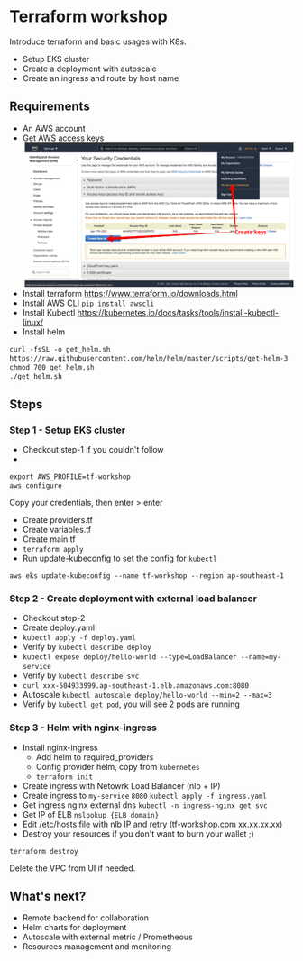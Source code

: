 # Terraform workshop

Introduce terraform and basic usages with K8s.
- Setup EKS cluster
- Create a deployment with autoscale
- Create an ingress and route by host name

## Requirements

- An AWS account
- Get AWS access keys
![AWS keys](docs/aws_keys.png)
- Install terraform https://www.terraform.io/downloads.html
- Install AWS CLI `pip install awscli`
- Install Kubectl https://kubernetes.io/docs/tasks/tools/install-kubectl-linux/
- Install helm
```
curl -fsSL -o get_helm.sh https://raw.githubusercontent.com/helm/helm/master/scripts/get-helm-3
chmod 700 get_helm.sh
./get_helm.sh
```

## Steps

### Step 1 - Setup EKS cluster

- Checkout step-1 if you couldn't follow
- 
```
export AWS_PROFILE=tf-workshop
aws configure
```
Copy your credentials, then enter > enter
- Create providers.tf
- Create variables.tf
- Create main.tf
- `terraform apply`
- Run update-kubeconfig to set the config for `kubectl`
```
aws eks update-kubeconfig --name tf-workshop --region ap-southeast-1
```

### Step 2 - Create deployment with external load balancer

- Checkout step-2
- Create deploy.yaml
- `kubectl apply -f deploy.yaml`
- Verify by `kubectl describe deploy`
- `kubectl expose deploy/hello-world --type=LoadBalancer --name=my-service`
- Verify by `kubectl describe svc`
- `curl xxx-504933999.ap-southeast-1.elb.amazonaws.com:8080`
- Autoscale `kubectl autoscale deploy/hello-world --min=2 --max=3`
- Verify by `kubectl get pod`, you will see 2 pods are running

### Step 3 - Helm with nginx-ingress

- Install nginx-ingress
  - Add helm to required_providers
  - Config provider helm, copy from `kubernetes`
  - `terraform init`
- Create ingress with Netowrk Load Balancer (nlb + IP)
- Create ingress to `my-service` `8080` `kubectl apply -f ingress.yaml`
- Get ingress nginx external dns `kubectl -n ingress-nginx get svc`
- Get IP of ELB `nslookup {ELB domain}`
- Edit /etc/hosts file with nlb IP and retry (tf-workshop.com xx.xx.xx.xx)
- Destroy your resources if you don't want to burn your wallet ;)
```
terraform destroy
```
Delete the VPC from UI if needed.

## What's next?

- Remote backend for collaboration
- Helm charts for deployment
- Autoscale with external metric / Prometheous
- Resources management and monitoring